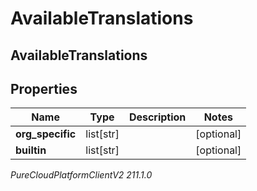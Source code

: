 # AvailableTranslations

## AvailableTranslations

## Properties

|Name | Type | Description | Notes|
|------------ | ------------- | ------------- | -------------|
| **org_specific** | list[str] |  | [optional] |
| **builtin** | list[str] |  | [optional] |



_PureCloudPlatformClientV2 211.1.0_
